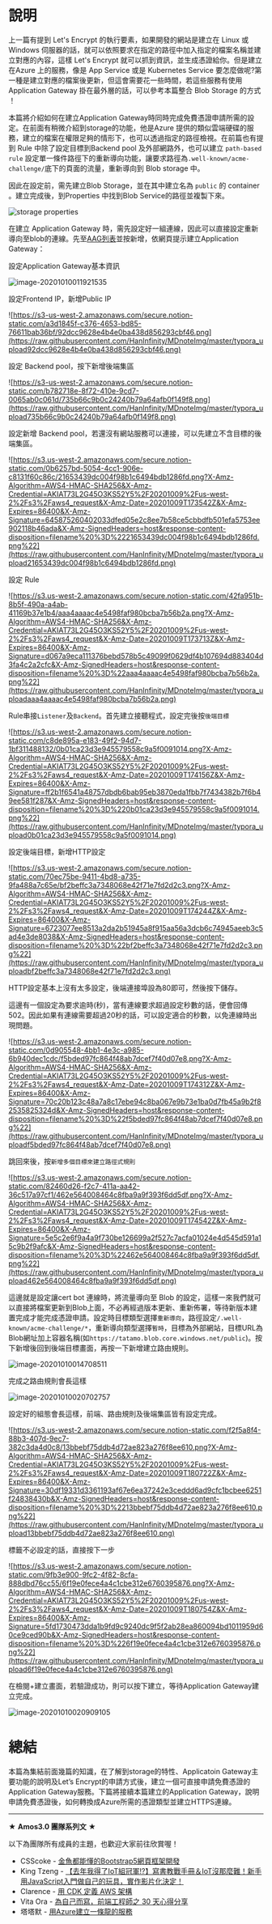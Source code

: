 # 說明

上一篇有提到 Let's Encrypt 的執行要素，如果開發的網站是建立在 Linux 或 Windows 伺服器的話，就可以依照要求在指定的路徑中加入指定的檔案名稱並建立對應的內容，這樣 Let's Encrypt 就可以抓到資訊，並生成憑證給你。但是建立在Azure 上的服務，像是 App Service 或是 Kubernetes Service 要怎麼做呢?第一種是建立對應的檔案後更新，但這會需要花一些時間，若這些服務有使用 Application Gateway 掛在最外層的話，可以參考本篇整合 Blob Storage 的方式 ！

本篇將介紹如何在建立Application Gateway時同時完成免費憑證申請所需的設定。在前面有稍微介紹到storage的功能，他是Azure 提供的類似雲端硬碟的服務，建立的檔案在權限足夠的情形下，也可以透過指定的路徑檢視。在前篇也有提到 Rule 中除了設定目標到Backend pool 及外部網路外，也可以建立 `path-based rule` 設定單一條件路徑下的重新導向功能，讓要求路徑為`.well-known/acme-challenge/`底下的頁面的流量，重新導向到 Blob storage 中。

因此在設定前，需先建立Blob Storage，並在其中建立名為 `public` 的 container 。建立完成後，到Properties 中找到Blob Service的路徑並複製下來。

![storage properties](https://raw.githubusercontent.com/HanInfinity/MDnoteImg/master/typora_upload8fe70ccb94c245a08c52bec88a08e29e.png)



在建立 Application Gateway 時，需先設定好一組連線，因此可以直接設定重新導向至blob的連線。先至[AAG列表](https://portal.azure.com/#blade/HubsExtension/BrowseResourceBlade/resourceType/Microsoft.Network%2FapplicationGateways)並按新增，依網頁提示建立Application Gateway：

設定Application Gateway基本資訊

![image-20201010011921535](https://raw.githubusercontent.com/HanInfinity/MDnoteImg/master/typora_uploadimage-20201010011921535.png)

設定Frontend IP，新增Public IP

![https://s3-us-west-2.amazonaws.com/secure.notion-static.com/a3d1845f-c376-4653-bd85-76611bab36bf/92dcc9628e4b4e0ba438d856293cbf46.png](https://raw.githubusercontent.com/HanInfinity/MDnoteImg/master/typora_upload92dcc9628e4b4e0ba438d856293cbf46.png)

設定 Backend pool，按下新增後端集區

![https://s3-us-west-2.amazonaws.com/secure.notion-static.com/b782718e-8f72-410e-9cd7-0065ab0c061d/735b66c9b0c24240b79a64afb0f149f8.png](https://raw.githubusercontent.com/HanInfinity/MDnoteImg/master/typora_upload735b66c9b0c24240b79a64afb0f149f8.png)

設定新增 Backend pool，若還沒有網站服務可以連接，可以先建立不含目標的後端集區。

![https://s3.us-west-2.amazonaws.com/secure.notion-static.com/0b6257bd-5054-4cc1-906e-c8131f60c86c/21653439dc004f98b1c6494bdb1286fd.png?X-Amz-Algorithm=AWS4-HMAC-SHA256&X-Amz-Credential=AKIAT73L2G45O3KS52Y5%2F20201009%2Fus-west-2%2Fs3%2Faws4_request&X-Amz-Date=20201009T173542Z&X-Amz-Expires=86400&X-Amz-Signature=645875260402033dfed05e2c8ee7b58ce5cbbdfb501efa5753ee902118b46ada&X-Amz-SignedHeaders=host&response-content-disposition=filename%20%3D%2221653439dc004f98b1c6494bdb1286fd.png%22](https://raw.githubusercontent.com/HanInfinity/MDnoteImg/master/typora_upload21653439dc004f98b1c6494bdb1286fd.png)

設定 Rule

![https://s3.us-west-2.amazonaws.com/secure.notion-static.com/42fa951b-8b5f-490a-a4ab-41169b37e1b4/aaa4aaaac4e5498faf980bcba7b56b2a.png?X-Amz-Algorithm=AWS4-HMAC-SHA256&X-Amz-Credential=AKIAT73L2G45O3KS52Y5%2F20201009%2Fus-west-2%2Fs3%2Faws4_request&X-Amz-Date=20201009T173713Z&X-Amz-Expires=86400&X-Amz-Signature=d067a9eca111376bebd578b5c49099f0629df4b107694d883404d3fa4c2a2cfc&X-Amz-SignedHeaders=host&response-content-disposition=filename%20%3D%22aaa4aaaac4e5498faf980bcba7b56b2a.png%22](https://raw.githubusercontent.com/HanInfinity/MDnoteImg/master/typora_uploadaaa4aaaac4e5498faf980bcba7b56b2a.png)

Rule串接`Listener`及`Backend`。首先建立接聽程式，設定完後按`後端目標`

![https://s3.us-west-2.amazonaws.com/secure.notion-static.com/c8de895a-e183-49f2-94d7-1bf311488132/0b01ca23d3e945579558c9a5f0091014.png?X-Amz-Algorithm=AWS4-HMAC-SHA256&X-Amz-Credential=AKIAT73L2G45O3KS52Y5%2F20201009%2Fus-west-2%2Fs3%2Faws4_request&X-Amz-Date=20201009T174156Z&X-Amz-Expires=86400&X-Amz-Signature=ff2b1f6541a48757dbdb6bab95eb3870eda1fbb7f7434382b7f6b49ee581f287&X-Amz-SignedHeaders=host&response-content-disposition=filename%20%3D%220b01ca23d3e945579558c9a5f0091014.png%22](https://raw.githubusercontent.com/HanInfinity/MDnoteImg/master/typora_upload0b01ca23d3e945579558c9a5f0091014.png)

設定後端目標，新增HTTP設定

![https://s3.us-west-2.amazonaws.com/secure.notion-static.com/70ec75be-9411-4bd8-a735-9fa488a7c65e/bf2beffc3a7348068e42f71e7fd2d2c3.png?X-Amz-Algorithm=AWS4-HMAC-SHA256&X-Amz-Credential=AKIAT73L2G45O3KS52Y5%2F20201009%2Fus-west-2%2Fs3%2Faws4_request&X-Amz-Date=20201009T174244Z&X-Amz-Expires=86400&X-Amz-Signature=6723077ee8513a2da2b51945a8f915aa56a3dcb6c74945aeeb3c5ad4e3de8038&X-Amz-SignedHeaders=host&response-content-disposition=filename%20%3D%22bf2beffc3a7348068e42f71e7fd2d2c3.png%22](https://raw.githubusercontent.com/HanInfinity/MDnoteImg/master/typora_uploadbf2beffc3a7348068e42f71e7fd2d2c3.png)

HTTP設定基本上沒有太多設定，後端連接埠設為80即可，然後按下儲存。

這邊有一個設定為要求逾時(秒)，當有連線要求超過設定秒數的話，便會回傳502。因此如果有連線需要超過20秒的話，可以設定適合的秒數，以免連線時出現問題。

![https://s3.us-west-2.amazonaws.com/secure.notion-static.com/0d905548-4bb1-4e3c-a985-6b940dec1cdc/f5bded97fc864f48ab7dcef7f40d07e8.png?X-Amz-Algorithm=AWS4-HMAC-SHA256&X-Amz-Credential=AKIAT73L2G45O3KS52Y5%2F20201009%2Fus-west-2%2Fs3%2Faws4_request&X-Amz-Date=20201009T174312Z&X-Amz-Expires=86400&X-Amz-Signature=70c20b123c48a7a8c17ebe94c8ba067e9b73e1ba0d7fb45a9b2f82535825324d&X-Amz-SignedHeaders=host&response-content-disposition=filename%20%3D%22f5bded97fc864f48ab7dcef7f40d07e8.png%22](https://raw.githubusercontent.com/HanInfinity/MDnoteImg/master/typora_uploadf5bded97fc864f48ab7dcef7f40d07e8.png)

跳回來後，按`新增多個目標來建立路徑式規則`

![https://s3.us-west-2.amazonaws.com/secure.notion-static.com/82460d26-f2c7-411a-aa42-36c517a97cf1/462e564008464c8fba9a9f393f6dd5df.png?X-Amz-Algorithm=AWS4-HMAC-SHA256&X-Amz-Credential=AKIAT73L2G45O3KS52Y5%2F20201009%2Fus-west-2%2Fs3%2Faws4_request&X-Amz-Date=20201009T174542Z&X-Amz-Expires=86400&X-Amz-Signature=5e5c2e6f9a4a9f730be126699a2f527c7acfa01024e4d545d591a15c9b2f9afc&X-Amz-SignedHeaders=host&response-content-disposition=filename%20%3D%22462e564008464c8fba9a9f393f6dd5df.png%22](https://raw.githubusercontent.com/HanInfinity/MDnoteImg/master/typora_upload462e564008464c8fba9a9f393f6dd5df.png)

這邊就是設定讓cert bot 連線時，將流量導向至 Blob 的設定，這樣一來我們就可以直接將檔案更新到Blob上面，不必再經過版本更新、重新佈署，等待新版本建置完成才能完成憑證申請。設定時目標類型選擇`重新導向`，路徑設定`/.well-known/acme-challenge/*`，重新導向類型選擇`暫時`，目標為外部網站，目標URL為Blob網址加上容器名稱(如`https://tatamo.blob.core.windows.net/public`)。按下新增後回到後端目標畫面，再按一下新增建立路由規則。

![image-20201010014708511](C:\Users\hanin\AppData\Roaming\Typora\typora-user-images\image-20201010014708511.png)

完成之路由規則會長這樣

![image-20201010020702757](https://raw.githubusercontent.com/HanInfinity/MDnoteImg/master/typora_uploadimage-20201010020702757.png)

設定好的組態會長這樣，前端、路由規則及後端集區皆有設定完成。

![https://s3.us-west-2.amazonaws.com/secure.notion-static.com/f2f5a8f4-88b3-407d-9ec7-382c3da4d0c8/13bbebf75ddb4d72ae823a276f8ee610.png?X-Amz-Algorithm=AWS4-HMAC-SHA256&X-Amz-Credential=AKIAT73L2G45O3KS52Y5%2F20201009%2Fus-west-2%2Fs3%2Faws4_request&X-Amz-Date=20201009T180722Z&X-Amz-Expires=86400&X-Amz-Signature=30df19331d3361193af67e6ea37242e3ceddd6ad9cfc1bcbee6251f24838430b&X-Amz-SignedHeaders=host&response-content-disposition=filename%20%3D%2213bbebf75ddb4d72ae823a276f8ee610.png%22](https://raw.githubusercontent.com/HanInfinity/MDnoteImg/master/typora_upload13bbebf75ddb4d72ae823a276f8ee610.png)

標籤不必設定的話，直接按下一步

![https://s3.us-west-2.amazonaws.com/secure.notion-static.com/9fb3e900-9fc2-4f82-8cfa-888dbd76cc55/6f19e0fece4a4c1cbe312e6760395876.png?X-Amz-Algorithm=AWS4-HMAC-SHA256&X-Amz-Credential=AKIAT73L2G45O3KS52Y5%2F20201009%2Fus-west-2%2Fs3%2Faws4_request&X-Amz-Date=20201009T180754Z&X-Amz-Expires=86400&X-Amz-Signature=5fd1730473dda1b9fd9c9240dc9f5f2ab28ea860094bd1011959d60ce9ced90b&X-Amz-SignedHeaders=host&response-content-disposition=filename%20%3D%226f19e0fece4a4c1cbe312e6760395876.png%22](https://raw.githubusercontent.com/HanInfinity/MDnoteImg/master/typora_upload6f19e0fece4a4c1cbe312e6760395876.png)

在檢閱+建立畫面，若驗證成功，則可以按下建立，等待Application Gateway建立完成。

![image-20201010020909105](https://raw.githubusercontent.com/HanInfinity/MDnoteImg/master/typora_uploadimage-20201010020909105.png)

# 總結

本篇為集結前面幾篇的知識，在了解到storage的特性、Applicatoin Gateway主要功能的說明及Let’s Encrypt的申請方式後，建立一個可直接申請免費憑證的Application Gateway服務。下篇將接續本篇建立的Application Gateway，說明申請免費憑證後，如何轉換成Azure所需的憑證類型並建立HTTPS連線。



---

★ **Amos3.0 團隊系列文** ★  

以下為團隊所有成員的主題，也歡迎大家前往欣賞喔！

- CSScoke - [金魚都能懂的Bootstrap5網頁框架開發](https://ithelp.ithome.com.tw/users/20112550/ironman/3796)  
- King Tzeng - [【去年我得了IoT組冠軍!?】寫書教戰手冊＆IoT沒那麼難！新手用JavaScript入門做自己的玩具，實作影片化決定！](https://ithelp.ithome.com.tw/users/20103130/ironman/3712)  
- Clarence - [用 CDK 定義 AWS 架構](https://ithelp.ithome.com.tw/users/20117701/ironman/3734)  
- Vita Ora - [為自己而寫，前端工程師之 30 天心得分享](https://ithelp.ithome.com.tw/users/20112656/ironman/3799)  
- 塔塔默 - [用Azure建立一條龍的服務](https://ithelp.ithome.com.tw/users/20112552/ironman/3823)